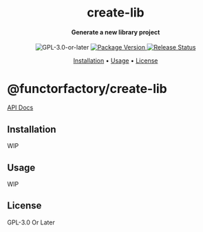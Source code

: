 <!-- Title -->
<h1 align="center">
  create-lib
</h1>

<!-- Description -->
<h4 align="center"> 
  Generate a new library project
</h4>

<!-- Badges -->
<p align="center">
  <img
  src="https://img.shields.io/npm/l/%40functorfactory%2Fcreate-lib"
  alt="GPL-3.0-or-later"
  />
  
  <a href="https://www.npmjs.com/package/@functorfactory/create-lib">
    <img
      src="https://img.shields.io/npm/v/%40functorfactory%2Fcreate-lib"
      alt="Package Version"
    />
  </a>

  <a href="https://github.com/FunctorFactory/create-lib/actions/workflows/release.yml">
    <img
       src="https://github.com/FunctorFactory/create-lib/actions/workflows/release.yml/badge.svg"
      alt="Release Status"
    />
  </a>
</p>

<!-- Quicklinks -->
<p align="center">
  <a href="#installation">Installation</a> •
  <a href="#usage">Usage</a> •
  <a href="#license">License</a>
</p>

# @functorfactory/create-lib

[API Docs](https://functorfactory.github.io/create-lib/)

## Installation

WIP

## Usage

WIP

## License

GPL-3.0 Or Later
